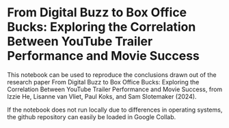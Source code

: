 # From Digital Buzz to Box Office Bucks: Exploring the Correlation Between YouTube Trailer Performance and Movie Success
This notebook can be used to reproduce the conclusions drawn out of the research paper From Digital Buzz to Box Office Bucks: Exploring the Correlation Between YouTube Trailer Performance and Movie Success, from Izzie He, Lisanne van Vliet, Paul Koks, and Sam Slotemaker (2024).

If the notebook does not run locally due to differences in operating systems, the github repository can easily be loaded in Google Collab.